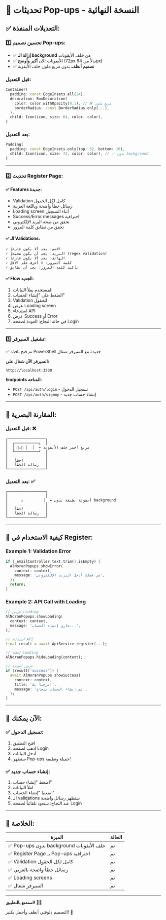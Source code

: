 # 🎨 تحديثات Pop-ups - النسخة النهائية

## ✅ التعديلات المنفذة:

### 1️⃣ **تحسين تصميم Pop-ups:**
- ✅ **إزالة الـ background** من خلف الأيقونات
- ✅ الأيقونات الآن **أكبر وأوضح** (72px بدلاً من 64px)
- ✅ **تصميم أنظف** بدون مربع ملون خلف الأيقونة

### قبل التعديل:
```dart
Container(
  padding: const EdgeInsets.all(24),
  decoration: BoxDecoration(
    color: color.withOpacity(0.1), // ❌ مربع ملون
    borderRadius: const BorderRadius.only(...),
  ),
  child: Icon(icon, size: 64, color: color),
)
```

### بعد التعديل:
```dart
Padding(
  padding: const EdgeInsets.only(top: 32, bottom: 16),
  child: Icon(icon, size: 72, color: color), // ✅ بدون background
)
```

---

### 2️⃣ **تحديث Register Page:**

#### ✅ **Features جديدة:**
- Validation كامل لكل الحقول
- رسائل خطأ واضحة وباللغة العربية
- Loading screen أثناء التسجيل
- Success/Error messages احترافية
- تحقق من صحة البريد الإلكتروني
- تحقق من تطابق كلمة المرور

#### ✅ **الـ Validations:**
```dart
✓ الاسم: يجب ألا يكون فارغاً
✓ البريد: يجب أن يكون صحيحاً (regex validation)
✓ الهاتف: يجب ألا يكون فارغاً
✓ كلمة المرور: 6 أحرف على الأقل
✓ تأكيد كلمة المرور: يجب أن تطابق
```

#### ✅ **Flow الجديد:**
1. المستخدم يملأ البيانات
2. الضغط على "إنشاء الحساب"
3. Validation للحقول
4. عرض Loading screen
5. استدعاء API
6. عرض Success أو Error
7. في حالة النجاح: العودة لصفحة Login

---

### 3️⃣ **تشغيل السيرفر:**
✅ تم فتح نافذة PowerShell جديدة مع السيرفر شغال

**السيرفر الآن شغال على:**
```
http://localhost:3500
```

**Endpoints المتاحة:**
- `POST /api/auth/login` - تسجيل الدخول
- `POST /api/auth/signup` - إنشاء حساب جديد

---

## 🎨 المقارنة البصرية:

### قبل التعديل: ❌
```
┌─────────────────┐
│  ┌───────────┐  │
│  │ 🔴⚠️🔴 │  │  ← مربع أحمر خلف الأيقونة
│  └───────────┘  │
│                 │
│   خطأ!          │
│   رسالة الخطأ   │
└─────────────────┘
```

### بعد التعديل: ✅
```
┌─────────────────┐
│                 │
│      ⚠️         │  ← أيقونة نظيفة بدون background
│                 │
│   خطأ!          │
│   رسالة الخطأ   │
└─────────────────┘
```

---

## 🚀 كيفية الاستخدام في Register:

### Example 1: Validation Error
```dart
if (_emailController.text.trim().isEmpty) {
  AlNoranPopups.showError(
    context: context,
    message: 'من فضلك أدخل البريد الإلكتروني',
  );
  return;
}
```

### Example 2: API Call with Loading
```dart
// عرض Loading
AlNoranPopups.showLoading(
  context: context,
  message: 'جاري إنشاء الحساب...',
);

// استدعاء API
final result = await ApiService.register(...);

// إخفاء Loading
AlNoranPopups.hideLoading(context);

// عرض النتيجة
if (result['success']) {
  await AlNoranPopups.showSuccess(
    context: context,
    title: 'مرحباً بك!',
    message: 'تم إنشاء الحساب بنجاح',
  );
}
```

---

## 📱 الآن يمكنك:

### ✅ تسجيل الدخول:
1. افتح التطبيق
2. اذهب لصفحة Login
3. أدخل البيانات
4. ستظهر Pop-ups جميلة ونظيفة!

### ✅ إنشاء حساب جديد:
1. اضغط "إنشاء حساب"
2. املأ البيانات
3. اضغط "إنشاء الحساب"
4. الـ validations ستظهر رسائل واضحة
5. عند النجاح: ستعود تلقائياً لصفحة Login

---

## 🎯 الخلاصة:

| الميزة | الحالة |
|--------|--------|
| ✅ Pop-ups بدون background خلف الأيقونات | تم |
| ✅ Register Page بـ Pop-ups احترافية | تم |
| ✅ Validation كامل لكل الحقول | تم |
| ✅ رسائل خطأ واضحة بالعربي | تم |
| ✅ Loading screens | تم |
| ✅ السيرفر شغال | تم |

---

**استمتع بالتطبيق! 🎨✨**

التصميم دلوقتي أنظف وأجمل بكتير! 🚀
